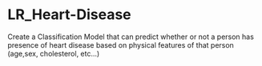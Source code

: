 # LR_Heart-Disease
 Create a Classification Model that can predict whether or not a person has presence of heart disease based on physical features of that person (age,sex, cholesterol, etc...)

